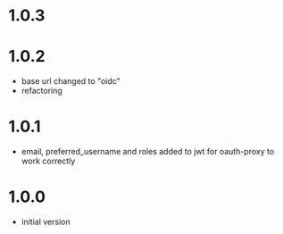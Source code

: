 # 1.0.3

# 1.0.2
- base url changed to "oidc"
- refactoring

# 1.0.1
- email, preferred_username and roles added to jwt for oauth-proxy to work correctly

# 1.0.0
- initial version
